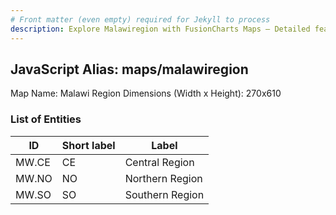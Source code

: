 ```yaml
---
# Front matter (even empty) required for Jekyll to process
description: Explore Malawiregion with FusionCharts Maps – Detailed features for seamless integration. Try now & enhance your data visualization today! 
---
```


## JavaScript Alias: maps/malawiregion

Map Name: Malawi Region
Dimensions (Width x Height): 270x610

### List of Entities

| ID    | Short label | Label           |
| ----- | ----------- | --------------- |
| MW.CE | CE          | Central Region  |
| MW.NO | NO          | Northern Region |
| MW.SO | SO          | Southern Region |
